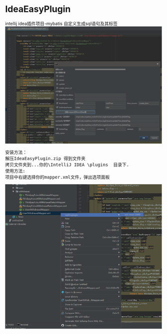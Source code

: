 # IdeaEasyPlugin
intellij idea插件项目-mybatis 自定义生成sql语句及其标签
<img src="demo.PNG">
<pre>
安装方法：
解压IdeaEasyPlugin.zip 得到文件夹
拷贝文件夹到...你的\IntelliJ IDEA \plugins  目录下.
使用方法:
项目中右键选择你的mapper.xml文件，弹出选项面板
</pre>
<img src="demo2.PNG">